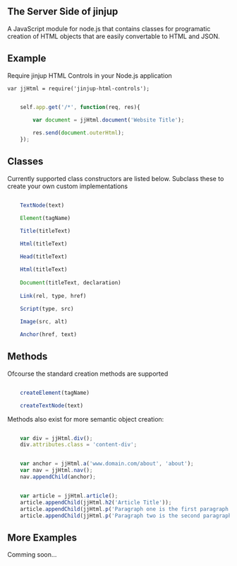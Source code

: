 ## The Server Side of jinjup

A JavaScript module for node.js that contains classes for programatic creation of HTML objects that are easily convertable to HTML and JSON.

## Example

Require jinjup HTML Controls in your Node.js application

	var jjHtml = require('jinjup-html-controls');


```js

	self.app.get('/*', function(req, res){

		var document = jjHtml.document('Website Title');
			
		res.send(document.outerHtml);
	});

```

## Classes


Currently supported class constructors are listed below.
Subclass these to create your own custom implementations

```js

	TextNode(text)

	Element(tagName)
	
	Title(titleText)

	Html(titleText)

	Head(titleText)

	Html(titleText)
	
	Document(titleText, declaration)
	
	Link(rel, type, href)
	
	Script(type, src)

	Image(src, alt)

	Anchor(href, text)

```

## Methods

Ofcourse the standard creation methods are supported 

```js

	createElement(tagName)

	createTextNode(text)

```

Methods also exist for more semantic object creation:

```js

	var div = jjHtml.div();
	div.attributes.class = 'content-div';


	var anchor = jjHtml.a('www.domain.com/about', 'about');
	var nav = jjHtml.nav();
	nav.appendChild(anchor);


	var article = jjHtml.article();
	article.appendChild(jjHtml.h2('Article Title'));
	article.appendChild(jjHtml.p('Paragraph one is the first paragraph of this article.')):
	article.appendChild(jjHtml.p('Paragraph two is the second paragraph of this article.')):

```


## More Examples

Comming soon...